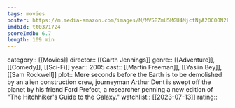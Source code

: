 ```yaml
---
tags: movies
poster: https://m.media-amazon.com/images/M/MV5BZmU5MGU4MjctNjA2OC00N2FhLWFhNWQtMzQyMGI2ZmQ0Y2YyL2ltYWdlXkEyXkFqcGdeQXVyNTAyODkwOQ@@._V1_SX300.jpg
imdbId: tt0371724
scoreImdb: 6.7
length: 109 min
---
```


category:: [[Movies]]
director:: [[Garth Jennings]]
genre:: [[Adventure]], [[Comedy]], [[Sci-Fi]]
year:: 2005
cast:: [[Martin Freeman]], [[Yasiin Bey]], [[Sam Rockwell]]
plot:: Mere seconds before the Earth is to be demolished by an alien construction crew, journeyman Arthur Dent is swept off the planet by his friend Ford Prefect, a researcher penning a new edition of "The Hitchhiker's Guide to the Galaxy."
watchlist:: [[2023-07-13]]
rating::
